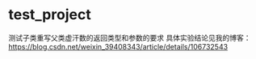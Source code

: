 # test_project
测试子类重写父类虚汗数的返回类型和参数的要求
具体实验结论见我的博客：https://blog.csdn.net/weixin_39408343/article/details/106732543
